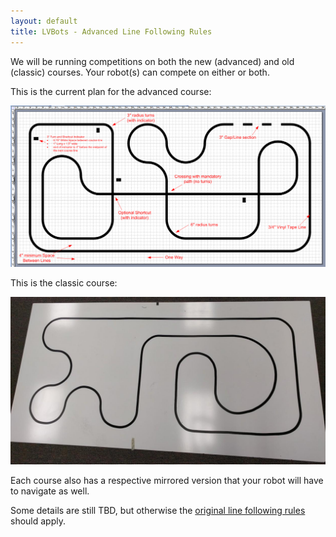 ```yaml
---
layout: default
title: LVBots - Advanced Line Following Rules
---
```


We will be running competitions on both the new (advanced) and old (classic) courses. Your robot(s) can compete on either or both.

This is the current plan for the advanced course:

![](course.png)

This is the classic course:

![](classic.jpg)

Each course also has a respective mirrored version that your robot will have to navigate as well.

Some details are still TBD, but otherwise the [original line following rules](/events/line_following_rules) should apply.